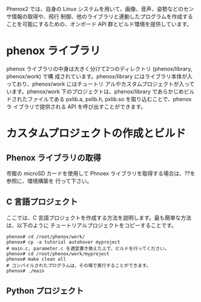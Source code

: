 Phenox2 では、自身の Linux システムを用いて、画像、音声、姿勢などのセンサ情報の取得や、飛行 制御、他のライブラリと連動したプログラムを作成することを可能にするための、オンボード API 群とビルド環境を提供しています。

# phenox ライブラリphenox ライブラリの中身は大きく分けて2つのディレクトリ (phenox/library, phenox/work) で構 成されています。phenox/library にはライブラリ本体が入っており、phenox/work にはチュートリ アルやカスタムプロジェクトが入っています。phenox/work 下のプロジェクトは、phenox/library であらかじめビルドされたファイルである pxlib.a, pxlib.h, pxlib.so を取り込むことで、phenox ラ イブラリで提供される API を呼び出すことができます。

# カスタムプロジェクトの作成とビルド
## Phenox ライブラリの取得
市販の microSD カードを使用して Phnoex ライブラリを取得する場合は、??を参照に、環境構築を 行って下さい。
## C 言語プロジェクトここでは、C 言語プロジェクトを作成する方法を説明します。最も簡単な方法は、以下のように チュートリアルプロジェクトをコピーすることです。```phenox# cd /root/phenox/work/phenox# cp -a tutorial autohover myproject# main.c, parameter.c を適宜書き換えた上で、ビルドを行ってください。
phenox# cd /root/phenox/work/myprojectphenox# make clean all# コンパイルされたプログラムは、その場で実行することができます。phenox# ./main
```

## Python プロジェクト
